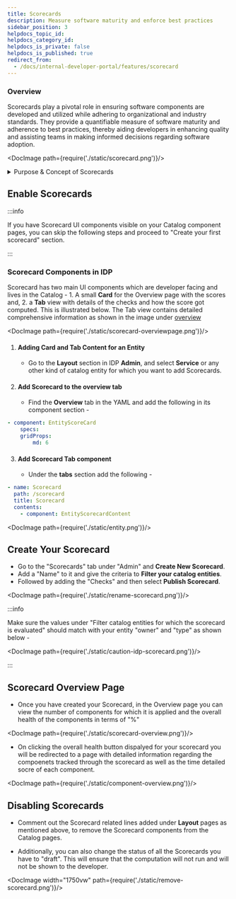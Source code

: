 ```yaml
---
title: Scorecards
description: Measure software maturity and enforce best practices
sidebar_position: 3
helpdocs_topic_id:
helpdocs_category_id:
helpdocs_is_private: false
helpdocs_is_published: true
redirect_from:
  - /docs/internal-developer-portal/features/scorecard
---
```


### Overview

Scorecards play a pivotal role in ensuring software components are developed and utilized while adhering to organizational and industry standards. They provide a quantifiable measure of software maturity and adherence to best practices, thereby aiding developers in enhancing quality and assisting teams in making informed decisions regarding software adoption.

<DocVideo src="https://www.youtube.com/embed/jvLDdWS3rFE?si=MBalzaKnDnr4p4QV" />

<DocImage path={require('./static/scorecard.png')}/>

<details>
<summary>Purpose & Concept of Scorecards</summary>

- **Measure Software Maturity**: Evaluate the robustness and reliability of software components.
- **Assess Best Practices**: Ensure software adheres to organizational and industry standards.
- **Gamification**: Encourage developers to adhere to standards by providing scores.
- **Confidence Estimation**: Help teams estimate the reliability of software based on its score.

<DocImage path={require('./static/concept-scorecard.png')}/>

- **Check**: A check is a query performed against a data point for a software component which results in either `Pass` or `Fail`.
- **Data Source**: Data Sources are third-party providers which can provide a specific type of data for a software component. Example - GitHub, GitLab, Harness, Pagerduty, etc.
- **Data Points**: For each software component, every data source provides some data points. The data points could be a number, a string or a boolean.

</details>

## Enable Scorecards

:::info

If you have Scorecard UI components visible on your Catalog component pages, you can skip the following steps and proceed to "Create your first scorecard" section.

:::

### Scorecard Components in IDP

Scorecard has two main UI components which are developer facing and lives in the Catalog - 1. A small **Card** for the Overview page with the scores and, 2. a **Tab** view with details of the checks and how the score got computed. This is illustrated below. The Tab view contains detailed comprehensive information as shown in the image under [overview](/docs/internal-developer-portal/scorecards/scorecard#overview)

<DocImage path={require('./static/scorecard-overviewpage.png')}/>

1. #### Adding Card and Tab Content for an Entity

   - Go to the **Layout** section in IDP **Admin**, and select **Service** or any other kind of catalog entity for which you want to add Scorecards.

2. #### Add Scorecard to the overview tab

   - Find the **Overview** tab in the YAML and add the following in its component section -

```yaml
- component: EntityScoreCard
    specs:
    gridProps:
        md: 6
```

3. #### Add Scorecard Tab component

   - Under the **tabs** section add the following -

```yaml
- name: Scorecard
  path: /scorecard
  title: Scorecard
  contents:
    - component: EntityScorecardContent
```

<DocImage path={require('./static/entity.png')}/>

## Create Your Scorecard

- Go to the "Scorecards" tab under "Admin" and **Create New Scorecard**.
- Add a "Name" to it and give the criteria to **Filter your catalog entities**.
- Followed by adding the "Checks" and then select **Publish Scorecard**.

<DocImage path={require('./static/rename-scorecard.png')}/>

:::info

Make sure the values under "Filter catalog entities for which the scorecard is evaluated" should match with your entity "owner" and "type" as shown below -

<DocImage path={require('./static/caution-idp-scorecard.png')}/>

:::

## Scorecard Overview Page

- Once you have created your Scorecard, in the Overview page you can view the number of components for which it is applied and the overall health of the components in terms of "%"

<DocImage path={require('./static/scorecard-overview.png')}/>

- On clicking the overall health button dispalyed for your scorecard you will be redirected to a page with detailed information regarding the compoenets tracked through the scorecard as well as the time detailed socre of each component.

<DocImage path={require('./static/component-overview.png')}/>

## Disabling Scorecards

- Comment out the Scorecard related lines added under **Layout** pages as mentioned above, to remove the Scorecard components from the Catalog pages.

- Additionally, you can also change the status of all the Scorecards you have to "draft". This will ensure that the computation will not run and will not be shown to the developer.

<DocImage width="1750vw" path={require('./static/remove-scorecard.png')}/>

